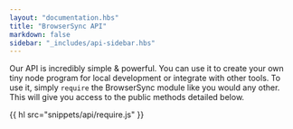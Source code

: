 ```yaml
---
layout: "documentation.hbs"
title: "BrowserSync API"
markdown: false
sidebar: "_includes/api-sidebar.hbs"
---
```


Our API is incredibly simple & powerful. You can use it to create your own
tiny node program for local development or integrate with other tools. To use it, 
simply `require` the BrowserSync module like you would any other. This will give 
you access to the public methods detailed below.

{{ hl src="snippets/api/require.js" }}
